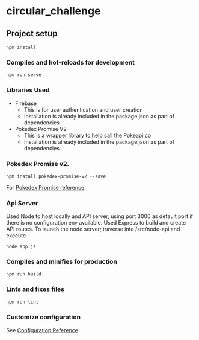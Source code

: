 # circular_challenge

## Project setup
```
npm install
```

### Compiles and hot-reloads for development
```
npm run serve
```

### Libraries Used
- Firebase
    - This is for user authentication and user creation
    - Installation is already included in the package.json as part of dependencies
- Pokedex Promise V2
    - This is a wrapper library to help call the Pokeapi.co
    - Installation is already included in the package.json as part of dependencies

### Pokedex Promise v2.
```
npm install pokedex-promise-v2 --save
```
For [Pokedex Promise reference](https://github.com/PokeAPI/pokedex-promise-v2).

### Api Server
Used Node to host locally and API server, using port 3000 as default port if there is no configuration env available. 
Used Express to build and create API routes.
To launch the node server; traverse into /src/node-api and execute
```
node app.js
```

### Compiles and minifies for production
```
npm run build
```

### Lints and fixes files
```
npm run lint
```

### Customize configuration
See [Configuration Reference](https://cli.vuejs.org/config/).
